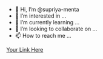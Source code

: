 - 👋 Hi, I’m @supriya-menta
- 👀 I’m interested in ...
- 🌱 I’m currently learning ...
- 💞️ I’m looking to collaborate on ...
- 📫 How to reach me ...

<!---
supriya-menta/supriya-menta is a ✨ special ✨ repository because its `README.md` (this file) appears on your GitHub profile.
You can click the Preview link to take a look at your changes.
--->
[Your Link Here](https://github.com/Bhavanalagadapati/Hepatitis-C-Prediction)
